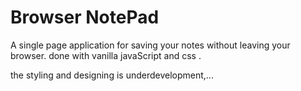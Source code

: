# Browser NotePad  

A single page application for saving your notes without leaving your browser. 
done with vanilla javaScript and css  .

the styling and designing is underdevelopment,...